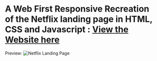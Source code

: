 # A Web First Responsive Recreation of the Netflix landing page in HTML, CSS and Javascript : [View the Website here](https://brandon-kyle-bailey.github.io/netflix-landing-page)

Preview:
![Netflix Landing Page](https://miro.medium.com/max/5760/1*XwZC51E1aRt3Xc1SSIu24A.png "Netflix Landing Page")
